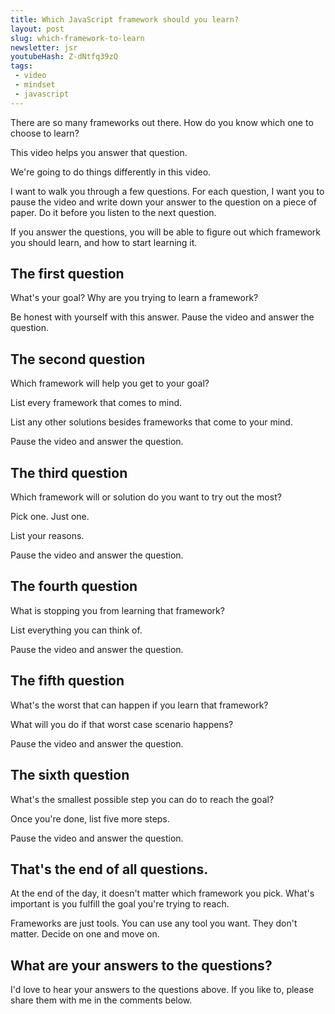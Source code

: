 ```yaml
---
title: Which JavaScript framework should you learn?
layout: post
slug: which-framework-to-learn
newsletter: jsr
youtubeHash: Z-dNtfq39zQ
tags:
 - video
 - mindset
 - javascript
---
```


There are so many frameworks out there. How do you know which one to choose to learn?

This video helps you answer that question.

<!--more-->

We're going to do things differently in this video.

I want to walk you through a few questions. For each question, I want you to pause the video and write down your answer to the question on a piece of paper. Do it before you listen to the next question.

If you answer the questions, you will be able to figure out which framework you should learn, and how to start learning it.

## The first question

What's your goal? Why are you trying to learn a framework?

Be honest with yourself with this answer. Pause the video and answer the question.

## The second question

Which framework will help you get to your goal?

List every framework that comes to mind.

List any other solutions besides frameworks that come to your mind.

Pause the video and answer the question.

## The third question

Which framework will or solution do you want to try out the most?

Pick one. Just one.

List your reasons.

Pause the video and answer the question.

## The fourth question

What is stopping you from learning that framework?

List everything you can think of.

Pause the video and answer the question.

## The fifth question

What's the worst that can happen if you learn that framework?

What will you do if that worst case scenario happens?

Pause the video and answer the question.

## The sixth question

What's the smallest possible step you can do to reach the goal?

Once you're done, list five more steps.

Pause the video and answer the question.

## That's the end of all questions.

At the end of the day, it doesn't matter which framework you pick. What's important is you fulfill the goal you're trying to reach.

Frameworks are just tools. You can use any tool you want. They don't matter. Decide on one and move on.

## What are your answers to the questions?

I'd love to hear your answers to the questions above. If you like to, please share them with me in the comments below.


